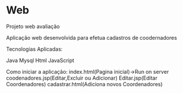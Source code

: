 # Web
Projeto web avaliação

Aplicação web desenvolvida para efetua cadastros de coodernadores

Tecnologias Aplicadas:

Java
Mysql
Html
JavaScript

Como iniciar a aplicação:
index.html(Pagina inicial)->Run on server
coodenadores.jsp(Editar,Excluir ou Adicionar)
Editar.jsp(Editar Coordenadores)
cadastrar.html(Adiciona novos Coordenadores)


                     
         



